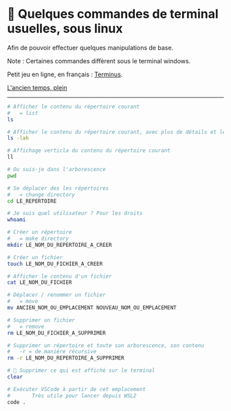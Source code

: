# 📝 Quelques commandes de terminal usuelles, sous linux

Afin de pouvoir effectuer quelques manipulations de base.

Note : Certaines commandes diffèrent sous le terminal windows.

Petit jeu en ligne, en français : [Terminus](https://luffah.xyz/bidules/Terminus/).

[L'ancien temps, plein](https://github.com/youpiwaza/notes-installation-serveur-web-docker/blob/master/docs/06-Commandes.md)

---

```bash
# Afficher le contenu du répertoire courant
#   = list
ls

# Afficher le contenu du répertoire courant, avec plus de détails et les fichiers cachés
ls -lah

# Affichage verticla du contenu du répertoire courant
ll

# Ou suis-je dans l'arborescence
pwd

# Se déplacer des les répertoires
#   = change directory
cd LE_REPERTOIRE

# Je suis quel utilisateur ? Pour les droits
whoami

# Créer un répertoire
#   = make directory
mkdir LE_NOM_DU_REPERTOIRE_A_CREER

# Créer un fichier
touch LE_NOM_DU_FICHIER_A_CREER

# Afficher le contenu d'un fichier
cat LE_NOM_DU_FICHIER

# Déplacer / renommer un fichier
#   = move
mv ANCIEN_NOM_OU_EMPLACEMENT NOUVEAU_NOM_OU_EMPLACEMENT

# Supprimer un fichier
#   = remove
rm LE_NOM_DU_FICHIER_A_SUPPRIMER

# Supprimer un répertoire et toute son arborescence, son contenu
#   -r = de manière récursive
rm -r LE_NOM_DU_REPERTOIRE_A_SUPPRIMER

# 🧹 Supprimer ce qui est affiché sur le terminal
clear

# Exécuter VSCode à partir de cet emplacement
#       Très utile pour lancer depuis WSL2
code .
```
